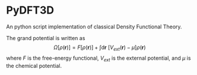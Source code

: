 # PyDFT3D
An python script implementation of classical Density Functional Theory.

The grand potential is written as 
$$ \Omega[\rho(\boldsymbol{r})] = F[\rho(\boldsymbol{r})] + \int \text{d}\boldsymbol{r}\ \left[ V_{ext}(\boldsymbol{r}) - \mu \right]\rho(\boldsymbol{r})$$
where $F$ is the free-energy functional, $V_{ext}$ is the external potential, and $\mu$ is the chemical potential. 